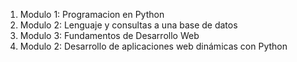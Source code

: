 1. Modulo 1: Programacion en Python
2. Modulo 2: Lenguaje y consultas a una base de datos
3. Modulo 3: Fundamentos de Desarrollo Web
4. Modulo 2: Desarrollo de aplicaciones web dinámicas con Python